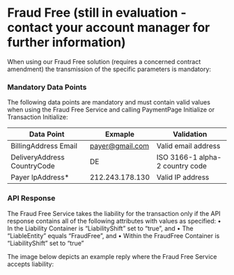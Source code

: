 # Fraud Free (still in evaluation - contact your account manager for further information)

When using our Fraud Free solution (requires a concerned contract amendment) the transmission of the specific parameters is mandatory:

### <a name="ff-mandatory"></a> Mandatory Data Points
The following data points are mandatory and must contain valid values when using the Fraud Free Service and calling PaymentPage Initialize or Transaction Initialize:

| Data Point  | Exmaple | Validation |
| ------------- | ------------- | ------------- |
| BillingAddress Email | payer@gmail.com  | Valid email address |
| DeliveryAddress CountryCode  | DE  | ISO 3166-1 alpha-2 country code |
| Payer IpAddress* | 212.243.178.130  | Valid IP address |

### <a name="ff-response"></a> API Response

The Fraud Free Service takes the liability for the transaction only if the API response contains all of the following attributes with values as specified:
•	In the Liability Container is “LiabilityShift” set to “true”, and
•	The “LiableEntity” equals “FraudFree”, and 
•	Within the FraudFree Container is  “LiabilityShift” set to “true”

The image below depicts an example reply where the Fraud Free Service accepts liability: 
